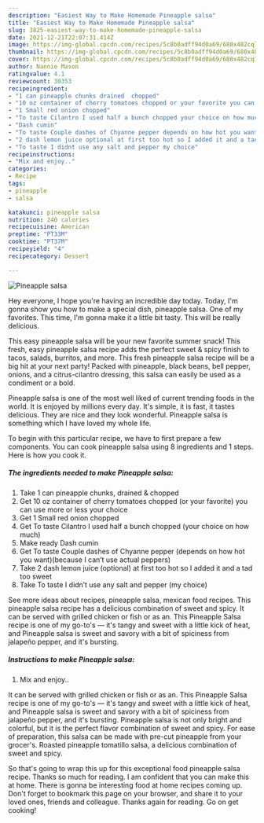 ```yaml
---
description: "Easiest Way to Make Homemade Pineapple salsa"
title: "Easiest Way to Make Homemade Pineapple salsa"
slug: 3825-easiest-way-to-make-homemade-pineapple-salsa
date: 2021-12-21T22:07:31.414Z
image: https://img-global.cpcdn.com/recipes/5c8b0adff94d0a69/680x482cq70/pineapple-salsa-recipe-main-photo.jpg
thumbnail: https://img-global.cpcdn.com/recipes/5c8b0adff94d0a69/680x482cq70/pineapple-salsa-recipe-main-photo.jpg
cover: https://img-global.cpcdn.com/recipes/5c8b0adff94d0a69/680x482cq70/pineapple-salsa-recipe-main-photo.jpg
author: Nannie Mason
ratingvalue: 4.1
reviewcount: 30353
recipeingredient:
- "1 can pineapple chunks drained  chopped"
- "10 oz container of cherry tomatoes chopped or your favorite you can use more or less your choice"
- "1 Small red onion chopped"
- "To taste Cilantro I used half a bunch chopped your choice on how much"
- "Dash cumin"
- "To taste Couple dashes of Chyanne pepper depends on how hot you wantbecause I cant use actual peppers"
- "2 dash lemon juice optional at first too hot so I added it and a tad too sweet"
- "To taste I didnt use any salt and pepper my choice"
recipeinstructions:
- "Mix and enjoy.."
categories:
- Recipe
tags:
- pineapple
- salsa

katakunci: pineapple salsa 
nutrition: 240 calories
recipecuisine: American
preptime: "PT33M"
cooktime: "PT37M"
recipeyield: "4"
recipecategory: Dessert

---
```



![Pineapple salsa](https://img-global.cpcdn.com/recipes/5c8b0adff94d0a69/680x482cq70/pineapple-salsa-recipe-main-photo.jpg)

Hey everyone, I hope you're having an incredible day today. Today, I'm gonna show you how to make a special dish, pineapple salsa. One of my favorites. This time, I'm gonna make it a little bit tasty. This will be really delicious.

This easy pineapple salsa will be your new favorite summer snack! This fresh, easy pineapple salsa recipe adds the perfect sweet &amp; spicy finish to tacos, salads, burritos, and more. This fresh pineapple salsa recipe will be a big hit at your next party! Packed with pineapple, black beans, bell pepper, onions, and a citrus-cilantro dressing, this salsa can easily be used as a condiment or a bold.

Pineapple salsa is one of the most well liked of current trending foods in the world. It is enjoyed by millions every day. It's simple, it is fast, it tastes delicious. They are nice and they look wonderful. Pineapple salsa is something which I have loved my whole life.


To begin with this particular recipe, we have to first prepare a few components. You can cook pineapple salsa using 8 ingredients and 1 steps. Here is how you cook it.

<!--inarticleads1-->

##### The ingredients needed to make Pineapple salsa:

1. Take 1 can pineapple chunks, drained &amp; chopped
1. Get 10 oz container of cherry tomatoes chopped (or your favorite) you can use more or less your choice
1. Get 1 Small red onion chopped
1. Get To taste Cilantro I used half a bunch chopped (your choice on how much)
1. Make ready Dash cumin
1. Get To taste Couple dashes of Chyanne pepper (depends on how hot you want)(because I can’t use actual peppers)
1. Take 2 dash lemon juice (optional) at first too hot so I added it and a tad too sweet
1. Take To taste I didn’t use any salt and pepper (my choice)


See more ideas about recipes, pineapple salsa, mexican food recipes. This pineapple salsa recipe has a delicious combination of sweet and spicy. It can be served with grilled chicken or fish or as an. This Pineapple Salsa recipe is one of my go-to&#39;s — it&#39;s tangy and sweet with a little kick of heat, and Pineapple salsa is sweet and savory with a bit of spiciness from jalapeño pepper, and it&#39;s bursting. 

<!--inarticleads2-->

##### Instructions to make Pineapple salsa:

1. Mix and enjoy..


It can be served with grilled chicken or fish or as an. This Pineapple Salsa recipe is one of my go-to&#39;s — it&#39;s tangy and sweet with a little kick of heat, and Pineapple salsa is sweet and savory with a bit of spiciness from jalapeño pepper, and it&#39;s bursting. Pineapple salsa is not only bright and colorful, but it is the perfect flavor combination of sweet and spicy. For ease of preparation, this salsa can be made with pre-cut pineapple from your grocer&#39;s. Roasted pineapple tomatillo salsa, a delicious combination of sweet and spicy. 

So that's going to wrap this up for this exceptional food pineapple salsa recipe. Thanks so much for reading. I am confident that you can make this at home. There is gonna be interesting food at home recipes coming up. Don't forget to bookmark this page on your browser, and share it to your loved ones, friends and colleague. Thanks again for reading. Go on get cooking!
